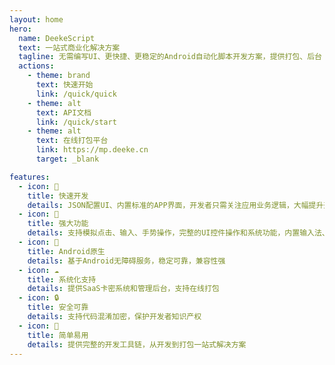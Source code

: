 ```yaml
---
layout: home
hero:
  name: DeekeScript
  text: 一站式商业化解决方案
  tagline: 无需编写UI、更快捷、更稳定的Android自动化脚本开发方案，提供打包、后台（卡密/代理商系统）支持
  actions:
    - theme: brand
      text: 快速开始
      link: /quick/quick
    - theme: alt
      text: API文档
      link: /quick/start
    - theme: alt
      text: 在线打包平台
      link: https://mp.deeke.cn
      target: _blank

features:
  - icon: 🚀
    title: 快速开发
    details: JSON配置UI、内置标准的APP界面，开发者只需关注应用业务逻辑，大幅提升开发效率
  - icon: 🔧
    title: 强大功能
    details: 支持模拟点击、输入、手势操作，完整的UI控件操作和系统功能，内置输入法、Hid操作
  - icon: 📱
    title: Android原生
    details: 基于Android无障碍服务，稳定可靠，兼容性强
  - icon: ☁️
    title: 系统化支持
    details: 提供SaaS卡密系统和管理后台，支持在线打包
  - icon: 🔒
    title: 安全可靠
    details: 支持代码混淆加密，保护开发者知识产权
  - icon: 🎯
    title: 简单易用
    details: 提供完整的开发工具链，从开发到打包一站式解决方案
---
```


<script setup>
// 全局气泡系统实例
let globalBubbleSystem = null;

// 动态气泡系统
class BubbleSystem {
    constructor() {
        // 如果已经存在实例，先销毁
        if (globalBubbleSystem) {
            globalBubbleSystem.destroy();
        }
        
        this.bubbles = [];
        this.isActive = false;
        this.animationId = null;
        this.intervalId = null;
        this.routeListeners = [];
        this.colors = [
            'rgba(255, 107, 107, 0.15)',   // 红色
            'rgba(78, 205, 196, 0.15)',     // 青色
            'rgba(118, 75, 162, 0.15)',     // 紫色
            'rgba(254, 202, 87, 0.15)',     // 黄色
            'rgba(255, 159, 243, 0.15)',    // 粉色
            'rgba(120, 119, 198, 0.15)'     // 蓝紫色
        ];
        this.borderColors = [
            'rgba(255, 107, 107, 0.3)',
            'rgba(78, 205, 196, 0.3)',
            'rgba(118, 75, 162, 0.3)',
            'rgba(254, 202, 87, 0.3)',
            'rgba(255, 159, 243, 0.3)',
            'rgba(120, 119, 198, 0.3)'
        ];
        this.shadowColors = [
            'rgba(255, 107, 107, 0.2)',
            'rgba(78, 205, 196, 0.2)',
            'rgba(118, 75, 162, 0.2)',
            'rgba(254, 202, 87, 0.2)',
            'rgba(255, 159, 243, 0.2)',
            'rgba(120, 119, 198, 0.2)'
        ];
        
        // 设置为全局实例
        globalBubbleSystem = this;
        this.init();
    }

    init() {
        // 检查是否在主页
        if (!this.isHomePage()) {
            return;
        }

        // 创建气泡容器
        this.container = document.createElement('div');
        this.container.setAttribute('data-bubble-system', 'true');
        this.container.style.cssText = `
            position: fixed;
            top: 0;
            left: 0;
            width: 100%;
            height: 100%;
            pointer-events: none;
            z-index: 1;
            overflow: hidden;
        `;
        document.body.appendChild(this.container);

        // 生成初始气泡（减少数量）
        this.createBubbles(4);
        
        // 开始动画循环
        this.startAnimation();
        
        // 定期生成新气泡（降低频率）
        this.intervalId = setInterval(() => {
            if (this.bubbles.length < 6) {
                this.createBubble();
            }
        }, 5000); // 5秒生成一个

        // 监听路由变化
        this.setupRouteListener();
    }

    destroy() {
        this.stopAnimation();
        this.removeRouteListeners();
        if (this.container && this.container.parentNode) {
            this.container.parentNode.removeChild(this.container);
        }
        globalBubbleSystem = null;
    }

    removeRouteListeners() {
        // 移除所有事件监听器
        this.routeListeners.forEach(({element, event, handler}) => {
            element.removeEventListener(event, handler);
        });
        this.routeListeners = [];
    }

    isHomePage() {
        // 检查是否在主页
        return window.location.pathname === '/' || 
               window.location.pathname === '/index.html' ||
               window.location.pathname.endsWith('/');
    }

    setupRouteListener() {
        // 监听VitePress的路由变化
        if (typeof window !== 'undefined') {
            // 监听popstate事件（浏览器前进后退）
            const popstateHandler = () => {
                this.handleRouteChange();
            };
            window.addEventListener('popstate', popstateHandler);
            this.routeListeners.push({element: window, event: 'popstate', handler: popstateHandler});

            // 监听pushstate事件（编程式导航）
            const originalPushState = history.pushState;
            const pushStateHandler = function(...args) {
                originalPushState.apply(history, args);
                this.handleRouteChange();
            }.bind(this);
            history.pushState = pushStateHandler;
            this.routeListeners.push({element: history, event: 'pushState', handler: pushStateHandler});

            // 监听replaceState事件
            const originalReplaceState = history.replaceState;
            const replaceStateHandler = function(...args) {
                originalReplaceState.apply(history, args);
                this.handleRouteChange();
            }.bind(this);
            history.replaceState = replaceStateHandler;
            this.routeListeners.push({element: history, event: 'replaceState', handler: replaceStateHandler});
        }
    }

    handleRouteChange() {
        if (this.isHomePage()) {
            // 如果在主页且动画未启动，则启动
            if (!this.isActive) {
                this.startAnimation();
            }
        } else {
            // 如果不在主页，停止动画
            this.stopAnimation();
        }
    }

    startAnimation() {
        if (!this.isActive) {
            this.isActive = true;
            this.animate();
        }
    }

    stopAnimation() {
        this.isActive = false;
        if (this.animationId) {
            cancelAnimationFrame(this.animationId);
            this.animationId = null;
        }
        if (this.intervalId) {
            clearInterval(this.intervalId);
            this.intervalId = null;
        }
        // 清除所有气泡
        this.clearBubbles();
    }

    clearBubbles() {
        this.bubbles.forEach(bubble => {
            if (bubble.parentNode) {
                bubble.parentNode.removeChild(bubble);
            }
        });
        this.bubbles = [];
    }

    createBubbles(count) {
        for (let i = 0; i < count; i++) {
            this.createBubble();
        }
    }

    createBubble() {
        const bubble = document.createElement('div');
        const size = Math.random() * 40 + 40; // 40-80px，稍微大一点
        const colorIndex = Math.floor(Math.random() * this.colors.length);
        
        bubble.style.cssText = `
            position: absolute;
            width: ${size}px;
            height: ${size}px;
            border-radius: 50%;
            background: ${this.colors[colorIndex]};
            border: 1px solid ${this.borderColors[colorIndex]};
            box-shadow: 0 0 15px ${this.shadowColors[colorIndex]};
            left: ${Math.random() * 100}%;
            top: ${Math.random() * 100}%;
            opacity: 0;
            transition: opacity 1s ease;
        `;

        // 气泡属性 - 降低速度（再慢3倍）
        bubble.vx = (Math.random() - 0.5) * 0.17; // 水平速度降低3倍
        bubble.vy = (Math.random() - 0.5) * 0.17; // 垂直速度降低3倍
        bubble.life = 0;
        bubble.maxLife = 1000; // 增加生命周期，让气泡存在更久

        this.container.appendChild(bubble);
        this.bubbles.push(bubble);

        // 淡入效果
        setTimeout(() => {
            bubble.style.opacity = '0.6';
        }, 200);
    }

    animate() {
        if (!this.isActive) return;

        this.bubbles.forEach((bubble, index) => {
            // 更新位置
            let x = parseFloat(bubble.style.left) + bubble.vx;
            let y = parseFloat(bubble.style.top) + bubble.vy;

            // 边界检测
            if (x < 0 || x > 100) bubble.vx *= -1;
            if (y < 0 || y > 100) bubble.vy *= -1;

            // 确保在边界内
            x = Math.max(0, Math.min(100, x));
            y = Math.max(0, Math.min(100, y));

            bubble.style.left = x + '%';
            bubble.style.top = y + '%';

            // 生命周期管理 - 修复消失问题
            bubble.life++;
            if (bubble.life > bubble.maxLife) {
                // 重新生成气泡而不是删除
                this.replaceBubble(bubble, index);
            }
        });

        this.animationId = requestAnimationFrame(() => this.animate());
    }

    replaceBubble(oldBubble, index) {
        // 淡出旧气泡
        oldBubble.style.opacity = '0';
        
        setTimeout(() => {
            // 移除旧气泡
            if (oldBubble.parentNode) {
                oldBubble.parentNode.removeChild(oldBubble);
            }
            
            // 创建新气泡
            this.createBubble();
            
            // 从数组中移除旧气泡
            this.bubbles.splice(index, 1);
        }, 1000);
    }
}

// 使用多种方式确保执行，但只创建一个实例
function initBubbles() {
    if (typeof window !== 'undefined' && document.readyState === 'loading') {
        document.addEventListener('DOMContentLoaded', () => {
            if (!globalBubbleSystem) {
                new BubbleSystem();
            }
        });
    } else if (typeof window !== 'undefined') {
        if (!globalBubbleSystem) {
            new BubbleSystem();
        }
    }
}

// 立即执行
initBubbles();

// 延迟执行，确保VitePress完全加载
setTimeout(() => {
    if (typeof window !== 'undefined' && !globalBubbleSystem) {
        new BubbleSystem();
    }
}, 1000);
</script>

 